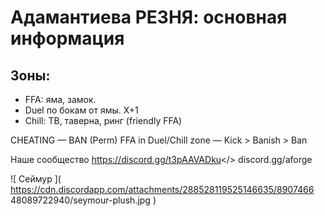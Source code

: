 # **Адамантиева РЕЗНЯ**: основная информация

## Зоны:
- FFA: яма, замок. 
- Duel по бокам от ямы. X+1
- Chill: ТВ, таверна, ринг (friendly FFA)

CHEATING — BAN (Perm)
FFA in Duel/Chill zone — Kick > Banish > Ban

Наше сообщество <a id="Adamdntium FORGE">https://discord.gg/t3pAAVADku</>
discord.gg/aforge

![ Сеймур ]( https://cdn.discordapp.com/attachments/288528119525146635/8907466 
48089722940/seymour-plush.jpg )
